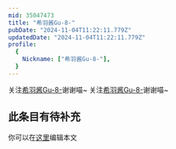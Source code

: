 ```yaml
---
mid: 35047473
title: "希羽酱Gu-8-"
pubDate: "2024-11-04T11:22:11.779Z"
updatedDate: "2024-11-04T11:22:11.779Z"
profile:
  {
    Nickname: ["希羽酱Gu-8-"],
  }
---
```


关注[希羽酱Gu-8-](https://space.bilibili.com/35047473)谢谢喵~ 关注[希羽酱Gu-8-](https://space.bilibili.com/35047473)谢谢喵~

## 此条目有待补充
你可以在[这里](https://github.com/Yuhanawa/VTuber.ICU-Content/edit/master/v/希羽酱Gu-8-/index.md)编辑本文
